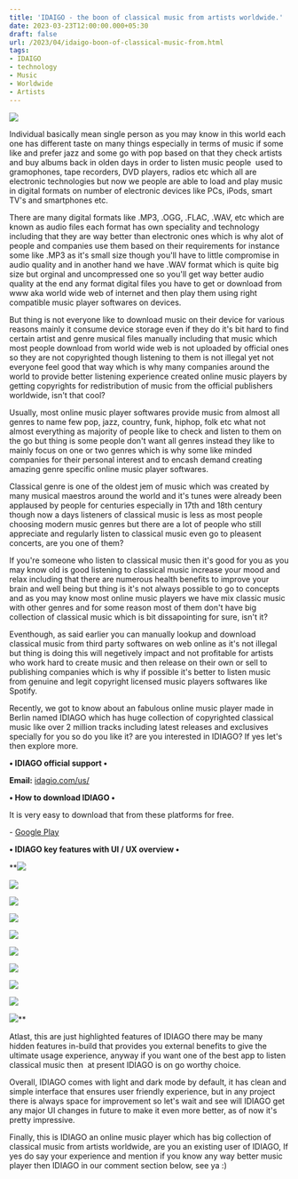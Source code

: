 ```yaml
---
title: 'IDAIGO - the boon of classical music from artists worldwide.'
date: 2023-03-23T12:00:00.000+05:30
draft: false
url: /2023/04/idaigo-boon-of-classical-music-from.html
tags: 
- IDAIGO
- technology
- Music
- Worldwide
- Artists
---
```


 [![](https://lh3.googleusercontent.com/-W_rAOlUAAo4/ZDluQpN5xAI/AAAAAAAAQ3g/FxHJqChqb7od7GH3v6Qd_fBuWWG2YVqPACNcBGAsYHQ/s1600/1681485374602186-0.png)](https://lh3.googleusercontent.com/-W_rAOlUAAo4/ZDluQpN5xAI/AAAAAAAAQ3g/FxHJqChqb7od7GH3v6Qd_fBuWWG2YVqPACNcBGAsYHQ/s1600/1681485374602186-0.png) 

  

  

Individual basically mean single person as you may know in this world each one has different taste on many things especially in terms of music if some like and prefer jazz and some go with pop based on that they check artists and buy albums back in olden days in order to listen music people  used to gramophones, tape recorders, DVD players, radios etc which all are electronic technologies but now we people are able to load and play music in digital formats on number of electronic devices like PCs, iPods, smart TV's and smartphones etc.

  

There are many digital formats like .MP3, .OGG, .FLAC, .WAV, etc which are known as audio files each format has own speciality and technology including that they are way better than electronic ones which is why alot of people and companies use them based on their requirements for instance some like .MP3 as it's small size though you'll have to little compromise in audio quality and in another hand we have .WAV format which is quite big size but orginal and uncompressed one so you'll get way better audio quality at the end any format digital files you have to get or download from www aka world wide web of internet and then play them using right compatible music player softwares on devices.

  

But thing is not everyone like to download music on their device for various reasons mainly it consume device storage even if they do it's bit hard to find certain artist and genre musical files manually including that music which most people download from world wide web is not uploaded by official ones so they are not copyrighted though listening to them is not illegal yet not everyone feel good that way which is why many companies around the world to provide better listening experience created online music players by getting copyrights for redistribution of music from the official publishers worldwide, isn't that cool?

  

Usually, most online music player softwares provide music from almost all genres to name few pop, jazz, country, funk, hiphop, folk etc what not almost everything as majority of people like to check and listen to them on the go but thing is some people don't want all genres instead they like to mainly focus on one or two genres which is why some like minded companies for their personal interest and to encash demand creating amazing genre specific online music player softwares.

  

Classical genre is one of the oldest jem of music which was created by many musical maestros around the world and it's tunes were already been applaused by people for centuries especially in 17th and 18th century though now a days listeners of classical music is less as most people choosing modern music genres but there are a lot of people who still appreciate and regularly listen to classical music even go to pleasent concerts, are you one of them?

  

If you're someone who listen to classical music then it's good for you as you may know old is good listening to classical music increase your mood and relax including that there are numerous health benefits to improve your brain and well being but thing is it's not always possible to go to concepts and as you may know most online music players we have mix classic music with other genres and for some reason most of them don't have big collection of classical music which is bit dissapointing for sure, isn't it?

  

Eventhough, as said earlier you can manually lookup and download classical music from third party softwares on web online as it's not illegal but thing is doing this will negetively impact and not profitable for artists who work hard to create music and then release on their own or sell to publishing companies which is why if possible it's better to listen music from genuine and legit copyright licensed music players softwares like Spotify.

  

Recently, we got to know about an fabulous online music player made in Berlin named IDIAGO which has huge collection of copyrighted classical music like over 2 million tracks including latest releases and exclusives specially for you so do you like it? are you interested in IDIAGO? If yes let's then explore more.

  

**• IDIAGO official support •**

**Email:** [idagio.com/us/](http://idagio.com/us/)

  

**• How to download IDIAGO •**

It is very easy to download that from these platforms for free.

  

\- [Google Play](https://play.google.com/store/apps/details?id=com.idagio.app)

  

**• IDIAGO key features with UI / UX overview •**

 **[![](https://lh3.googleusercontent.com/-paGaYqEwAdE/ZDwZ5s3HCUI/AAAAAAAAQ4Q/nGqpoGqJA0k-CGfPhCJ4NhPiF9ucu7NewCNcBGAsYHQ/s1600/1681660386054954-0.png)](https://lh3.googleusercontent.com/-paGaYqEwAdE/ZDwZ5s3HCUI/AAAAAAAAQ4Q/nGqpoGqJA0k-CGfPhCJ4NhPiF9ucu7NewCNcBGAsYHQ/s1600/1681660386054954-0.png) 

 [![](https://lh3.googleusercontent.com/-7NXGc1BfMPg/ZDwZ4kSs59I/AAAAAAAAQ4M/MrtcNCv1B-Iz_BQCpei0lkO132XmtOc2ACNcBGAsYHQ/s1600/1681660380396203-1.png)](https://lh3.googleusercontent.com/-7NXGc1BfMPg/ZDwZ4kSs59I/AAAAAAAAQ4M/MrtcNCv1B-Iz_BQCpei0lkO132XmtOc2ACNcBGAsYHQ/s1600/1681660380396203-1.png) 

 [![](https://lh3.googleusercontent.com/--9qA1toudQ0/ZDwZ3B_qA_I/AAAAAAAAQ4I/NY4ycXituUEvhZhjLLvTrNAgJZx9pR6gACNcBGAsYHQ/s1600/1681660372580003-2.png)](https://lh3.googleusercontent.com/--9qA1toudQ0/ZDwZ3B_qA_I/AAAAAAAAQ4I/NY4ycXituUEvhZhjLLvTrNAgJZx9pR6gACNcBGAsYHQ/s1600/1681660372580003-2.png) 

 [![](https://lh3.googleusercontent.com/-P4QLMj60dNs/ZDwZ1EyXFuI/AAAAAAAAQ4E/aQQb88Kb5HsSkdL6r1kI1On76l6zvbLtgCNcBGAsYHQ/s1600/1681660365679131-3.png)](https://lh3.googleusercontent.com/-P4QLMj60dNs/ZDwZ1EyXFuI/AAAAAAAAQ4E/aQQb88Kb5HsSkdL6r1kI1On76l6zvbLtgCNcBGAsYHQ/s1600/1681660365679131-3.png) 

 [![](https://lh3.googleusercontent.com/-wEFd1QqpBY0/ZDwZzZ2JptI/AAAAAAAAQ4A/MfFHOjtwBxUtK48z9Nhj_aCZiTiegIkdQCNcBGAsYHQ/s1600/1681660359017545-4.png)](https://lh3.googleusercontent.com/-wEFd1QqpBY0/ZDwZzZ2JptI/AAAAAAAAQ4A/MfFHOjtwBxUtK48z9Nhj_aCZiTiegIkdQCNcBGAsYHQ/s1600/1681660359017545-4.png) 

 [![](https://lh3.googleusercontent.com/-qmjdRrO7UEg/ZDwZxmgguJI/AAAAAAAAQ38/BsDB-uwiHpU5WFWN8BfSOPy6CHIyx92eACNcBGAsYHQ/s1600/1681660353287589-5.png)](https://lh3.googleusercontent.com/-qmjdRrO7UEg/ZDwZxmgguJI/AAAAAAAAQ38/BsDB-uwiHpU5WFWN8BfSOPy6CHIyx92eACNcBGAsYHQ/s1600/1681660353287589-5.png) 

 [![](https://lh3.googleusercontent.com/-_qEh1svSrhA/ZDwZwZ71v2I/AAAAAAAAQ34/3BHxseoTUg8SS5e5EPPC1Cfly9va_azcwCNcBGAsYHQ/s1600/1681660350238633-6.png)](https://lh3.googleusercontent.com/-_qEh1svSrhA/ZDwZwZ71v2I/AAAAAAAAQ34/3BHxseoTUg8SS5e5EPPC1Cfly9va_azcwCNcBGAsYHQ/s1600/1681660350238633-6.png) 

 [![](https://lh3.googleusercontent.com/-xaDTViF8f7A/ZDwZvuKFd8I/AAAAAAAAQ30/Nn-RZqpsI34K34HruBlnr2ce6PEuG6N3QCNcBGAsYHQ/s1600/1681660346453402-7.png)](https://lh3.googleusercontent.com/-xaDTViF8f7A/ZDwZvuKFd8I/AAAAAAAAQ30/Nn-RZqpsI34K34HruBlnr2ce6PEuG6N3QCNcBGAsYHQ/s1600/1681660346453402-7.png) 

 [![](https://lh3.googleusercontent.com/-NHJrHyosvDY/ZDwZunXUIyI/AAAAAAAAQ3w/mlmha-76JosbptmleRsMc4KPZ5LFrrQrwCNcBGAsYHQ/s1600/1681660342578933-8.png)](https://lh3.googleusercontent.com/-NHJrHyosvDY/ZDwZunXUIyI/AAAAAAAAQ3w/mlmha-76JosbptmleRsMc4KPZ5LFrrQrwCNcBGAsYHQ/s1600/1681660342578933-8.png) 

 [![](https://lh3.googleusercontent.com/-bWYGuoHerpA/ZDwZtbDX0eI/AAAAAAAAQ3s/ceMTAVq7JSE-b3hwXro6C7OBw86uerIXwCNcBGAsYHQ/s1600/1681660332601722-9.png)](https://lh3.googleusercontent.com/-bWYGuoHerpA/ZDwZtbDX0eI/AAAAAAAAQ3s/ceMTAVq7JSE-b3hwXro6C7OBw86uerIXwCNcBGAsYHQ/s1600/1681660332601722-9.png)** 

Atlast, this are just highlighted features of IDIAGO there may be many hidden features in-build that provides you external benefits to give the ultimate usage experience, anyway if you want one of the best app to listen classical music then  at present IDIAGO is on go worthy choice.

  

Overall, IDIAGO comes with light and dark mode by default, it has clean and simple interface that ensures user friendly experience, but in any project there is always space for improvement so let's wait and see will IDIAGO get any major UI changes in future to make it even more better, as of now it's pretty impressive.

  

Finally, this is IDIAGO an online music player which has big collection of classical music from artists worldwide, are you an existing user of IDIAGO, If yes do say your experience and mention if you know any way better music player then IDIAGO in our comment section below, see ya :)